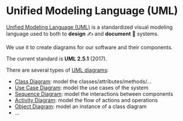 # Unified Modeling Language (UML)

<div class="row row-cols-md-2"><div>

[Unified Modeling Language (UML)](https://www.omg.org/spec/UML/) is a standardized visual modeling language used to both to **design** ✍️ and **document** 📝 systems.

We use it to create diagrams for our software and their components.

The current standard is **UML 2.5.1** (2017).
</div><div>

There are several types of [UML diagrams](https://en.wikipedia.org/wiki/Unified_Modeling_Language#Diagrams):

* [Class Diagram](): model the classes/attributes/methods/...
* [Use Case Diagram](): model the use cases of the system
* [Sequence Diagram](): model the interactions between components
* [Activity Diagram](): model the flow of actions and operations
* [Object Diagram](): model an instance of a class diagram
* ...
</div></div>